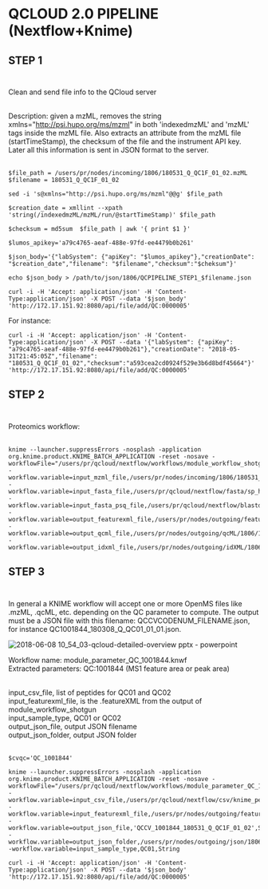 # QCLOUD 2.0 PIPELINE (Nextflow+Knime)

## STEP 1</br></br> 

Clean and send file info to the QCloud server</br> </br> 

Description: given a mzML, removes the string xmlns="http://psi.hupo.org/ms/mzml" in both 'indexedmzML' and 'mzML' tags inside the mzML file. Also extracts an attribute from the mzML file (startTimeStamp), the checksum of the file and the instrument API key. Later all this information is sent in JSON format to the server.</br> </br>   

```
$file_path = /users/pr/nodes/incoming/1806/180531_Q_QC1F_01_02.mzML
$filename = 180531_Q_QC1F_01_02
```

```
sed -i 's@xmlns="http://psi.hupo.org/ms/mzml"@@g' $file_path
```

```
$creation_date = xmllint --xpath 'string(/indexedmzML/mzML/run/@startTimeStamp)' $file_path 
```

```
$checksum = md5sum  $file_path | awk '{ print $1 }'
```

```
$lumos_apikey='a79c4765-aeaf-488e-97fd-ee4479b0b261'
```

```
$json_body='{"labSystem": {"apiKey": "$lumos_apikey"},"creationDate": "$creation_date","filename": "$filename","checksum":"$cheksum"}'
```

```
echo $json_body > /path/to/json/1806/QCPIPELINE_STEP1_$filename.json
```

```
curl -i -H 'Accept: application/json' -H 'Content-Type:application/json' -X POST --data '$json_body' 'http://172.17.151.92:8080/api/file/add/QC:0000005'
```
For instance:
```
curl -i -H 'Accept: application/json' -H 'Content-Type:application/json' -X POST --data '{"labSystem": {"apiKey": "a79c4765-aeaf-488e-97fd-ee4479b0b261"},"creationDate": "2018-05-31T21:45:05Z","filename": "180531_Q_QC1F_01_02","checksum":"a593cea2cd0924f529e3b6d8bdf45664"}'​ 'http://172.17.151.92:8080/api/file/add/QC:0000005'
 ```
 
## STEP 2</br> </br> 

Proteomics workflow: </br> </br> 


```
knime --launcher.suppressErrors -nosplash -application org.knime.product.KNIME_BATCH_APPLICATION -reset -nosave -workflowFile="/users/pr/qcloud/nextflow/workflows/module_workflow_shotgun.knwf" -workflow.variable=input_mzml_file,/users/pr/nodes/incoming/1806/180531_Q_QC1F_01_02.mzML,String -workflow.variable=input_fasta_file,/users/pr/qcloud/nextflow/fasta/sp_human_2015_10_contaminants_plus_shuffled.fasta,String -workflow.variable=input_fasta_psq_file,/users/pr/qcloud/nextflow/blastdb/shotgun_hela.fasta.psq,String -workflow.variable=output_featurexml_file,/users/pr/nodes/outgoing/featureXML/1806/180531_Q_QC1F_01_02.featureXML,String -workflow.variable=output_qcml_file,/users/pr/nodes/outgoing/qcML/1806/180531_Q_QC1F_01_02.qcml,String -workflow.variable=output_idxml_file,/users/pr/nodes/outgoing/idXML/1806/180531_Q_QC1F_01_02.idxml,String
```

## STEP 3</br> </br> 

In general a KNIME workflow will accept one or more OpenMS files like .mzML, .qcML, etc. depending on the QC parameter to compute. The output must be a JSON file with this filename: QCCVCODENUM_FILENAME.json, for instance QC1001844_180308_Q_QC01_01_01.json. 

![2018-06-08 10_54_03-qcloud-detailed-overview pptx - powerpoint](https://user-images.githubusercontent.com/1679820/41148872-5489c732-6b0a-11e8-9515-857171236b77.png)

Workflow name: module_parameter_QC_1001844.knwf</br>
Extracted parameters: QC:1001844 (MS1 feature area or peak area)</br></br>

input_csv_file, list of peptides for QC01 and QC02</br>
input_featurexml_file, is the .featureXML from the output of module_workflow_shotgun</br>
input_sample_type, QC01 or QC02</br>
output_json_file, output JSON filename</br>
output_json_folder, output JSON folder</br></br>

```
$cvqc='QC_1001844'
```

```
knime --launcher.suppressErrors -nosplash -application org.knime.product.KNIME_BATCH_APPLICATION -reset -nosave -workflowFile="/users/pr/qcloud/nextflow/workflows/module_parameter_QC_1001844.knwf" -workflow.variable=input_csv_file,/users/pr/qcloud/nextflow/csv/knime_peptides_final.csv,String -workflow.variable=input_featurexml_file,/users/pr/nodes/outgoing/featureXML/1806/180531_Q_QC1F_01_02.featureXML,String -workflow.variable=output_json_file,'QCCV_1001844_180531_Q_QC1F_01_02',String -workflow.variable=output_json_folder,/users/pr/nodes/outgoing/json/1806,String -workflow.variable=input_sample_type,QC01,String
```

```
curl -i -H 'Accept: application/json' -H 'Content-Type:application/json' -X POST --data '$json_body' 'http://172.17.151.92:8080/api/file/add/QC:0000005'
```
